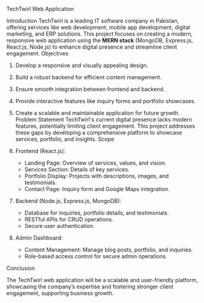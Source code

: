 TechTwirl Web Application

Introduction
TechTwirl is a leading IT software company in Pakistan, offering services like web development, mobile app development, digital marketing, and ERP solutions. This project focuses on creating a modern, responsive web application using the **MERN stack** (MongoDB, Express.js, React.js, Node.js) to enhance digital presence and streamline client engagement.
Objectives
1. Develop a responsive and visually appealing design.
2. Build a robust backend for efficient content management.
3. Ensure smooth integration between frontend and backend.
4. Provide interactive features like inquiry forms and portfolio showcases.
5. Create a scalable and maintainable application for future growth.
Problem Statement
TechTwirl's current digital presence lacks modern features, potentially limiting client engagement. This project addresses these gaps by developing a comprehensive platform to showcase services, portfolio, and insights.
Scope
1. Frontend (React.js):
   * Landing Page: Overview of services, values, and vision.
   * Services Section: Details of key services.
   * Portfolio Display: Projects with descriptions, images, and testimonials.
   * Contact Page: Inquiry form and Google Maps integration.

2. Backend (Node.js, Express.js, MongoDB):

   * Database for inquiries, portfolio details, and testimonials.
   * RESTful APIs for CRUD operations.
   * Secure user authentication.

3. Admin Dashboard:

   * Content Management: Manage blog posts, portfolio, and inquiries.
   * Role-based access control for secure admin operations.

Conclusion

The TechTwirl web application will be a scalable and user-friendly platform, showcasing the company’s expertise and fostering stronger client engagement, supporting business growth.

